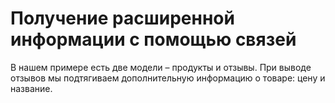 # Получение расширенной информации с помощью связей

В нашем примере есть две модели – продукты и отзывы.
При выводе отзывов мы подтягиваем дополнительную информацию о товаре: цену и название.
